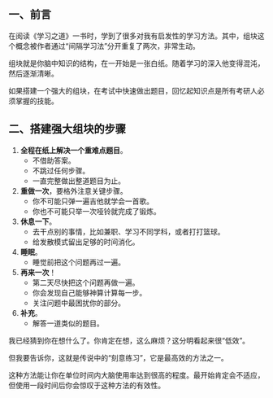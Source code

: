 ## 一、前言
在阅读《学习之道》一书时，学到了很多对我有启发性的学习方法。其中，组块这个概念被作者通过“间隔学习法”分开重复了两次，非常生动。

组块就是你脑中知识的结构，在一开始是一张白纸。随着学习的深入他变得混沌，然后逐渐清晰。

如果搭建一个强大的组块，在考试中快速做出题目，回忆起知识点是所有考研人必须掌握的技能。

## 二、搭建强大组块的步骤 

1. **全程在纸上解决一个重难点题目**。
	- 不借助答案。
	- 不跳过任何步骤。
	- 一直完整做出整道题目为止。
2. **重做一次**，要格外注意关键步骤。
	- 你不可能只弹一遍吉他就学会一首歌。
	- 你也不可能只举一次哑铃就完成了锻炼。
3. **休息一下**。
	- 去干点别的事情，比如兼职、学习不同学科，或者打打篮球。
	- 给发散模式留出足够的时间消化。
4. **睡眠**。
	- 睡觉前把这个问题再过一遍。
5. **再来一次**！
	- 第二天尽快把这个问题再做一遍。
	- 你会发现自己能够神算计算每一步。
	- 关注问题中最困扰你的部分。
6. **补充**。
	- 解答一道类似的题目。

我已经猜到你在想什么了。你肯定在想，这么麻烦？这分明看起来很“低效”。

但我要告诉你，这就是传说中的“刻意练习”，它是最高效的方法之一。

这种方法能让你在单位时间内大脑使用率达到很高的程度。最开始肯定会不适应，但使用一段时间后你会惊叹于这种方法的有效性。
